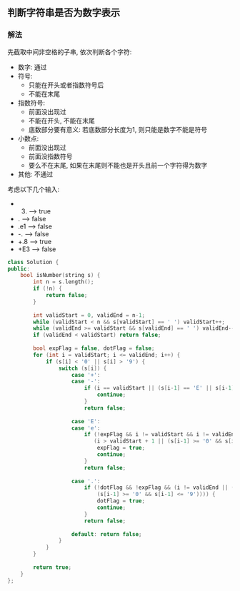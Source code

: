 ## 判断字符串是否为数字表示
### 解法
先截取中间非空格的子串, 依次判断各个字符:
- 数字: 通过
- 符号:
    - 只能在开头或者指数符号后
    - 不能在末尾
- 指数符号:
    - 前面没出现过
    - 不能在开头, 不能在末尾
    - 底数部分要有意义: 若底数部分长度为1, 则只能是数字不能是符号
- 小数点:
    - 前面没出现过
    - 前面没指数符号
    - 要么不在末尾, 如果在末尾则不能也是开头且前一个字符得为数字
- 其他: 不通过

考虑以下几个输入:
- 3. --> true
- . --> false
- .e1 --> false
- -. --> false
- +.8 --> true
- +E3 --> false
```c++
class Solution {
public:
    bool isNumber(string s) {
        int n = s.length();
        if (!n) {
            return false;
        }
        
        int validStart = 0, validEnd = n-1;
        while (validStart < n && s[validStart] == ' ') validStart++;
        while (validEnd >= validStart && s[validEnd] == ' ') validEnd--;
        if (validEnd < validStart) return false;
        
        bool expFlag = false, dotFlag = false;
        for (int i = validStart; i <= validEnd; i++) {
            if (s[i] < '0' || s[i] > '9') {
                switch (s[i]) {
                    case '+':
                    case '-':
                        if (i == validStart || (s[i-1] == 'E' || s[i-1] == 'e' && i != validEnd)) {
                            continue;
                        }
                        return false;
                        
                    case 'E':
                    case 'e':
                        if (!expFlag && i != validStart && i != validEnd && 
                           (i > validStart + 1 || (s[i-1] >= '0' && s[i-1] <= '9'))) {
                            expFlag = true;
                            continue;
                        }
                        return false;
                        
                    case '.':
                        if (!dotFlag && !expFlag && (i != validEnd || (i != validStart && 
                            (s[i-1] >= '0' && s[i-1] <= '9')))) {
                            dotFlag = true;
                            continue;
                        }
                        return false;
                        
                    default: return false;
                }
            }
        }
        
        return true;
    }
};
```